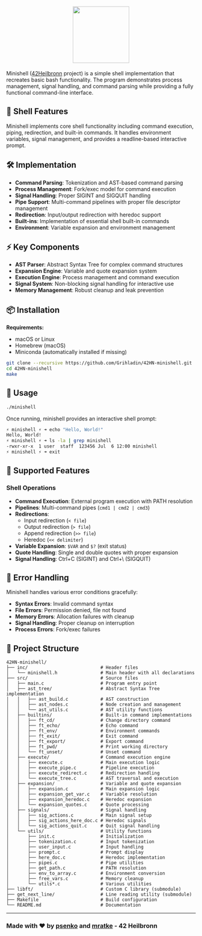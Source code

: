 <div align="center">

# <img src="https://github.com/Grihladin/42-project-badges/blob/main/badges/minishelle.png" width="150" height="150"> 

</div>

Minishell ([42Heilbronn](https://www.42heilbronn.de/en/) project) is a simple shell implementation that recreates basic bash functionality. The program demonstrates process management, signal handling, and command parsing while providing a fully functional command-line interface.

## 🐚 Shell Features

Minishell implements core shell functionality including command execution, piping, redirection, and built-in commands. It handles environment variables, signal management, and provides a readline-based interactive prompt.

## 🛠️ Implementation

- **Command Parsing**: Tokenization and AST-based command parsing
- **Process Management**: Fork/exec model for command execution
- **Signal Handling**: Proper SIGINT and SIGQUIT handling
- **Pipe Support**: Multi-command pipelines with proper file descriptor management
- **Redirection**: Input/output redirection with heredoc support
- **Built-ins**: Implementation of essential shell built-in commands
- **Environment**: Variable expansion and environment management

## ⚡ Key Components

- **AST Parser**: Abstract Syntax Tree for complex command structures
- **Expansion Engine**: Variable and quote expansion system
- **Execution Engine**: Process management and command execution
- **Signal System**: Non-blocking signal handling for interactive use
- **Memory Management**: Robust cleanup and leak prevention

## 📦 Installation

**Requirements:**
- macOS or Linux
- Homebrew (macOS)
- Miniconda (automatically installed if missing)

```bash
git clone --recursive https://github.com/Grihladin/42HN-minishell.git
cd 42HN-minishell
make
```
## 🚀 Usage

```bash
./minishell
```

Once running, minishell provides an interactive shell prompt:

```bash
⚡️ minishell ⚡️ ➜ echo "Hello, World!"
Hello, World!
⚡️ minishell ⚡️ ➜ ls -la | grep minishell
-rwxr-xr-x  1 user  staff  123456 Jul  6 12:00 minishell
⚡️ minishell ⚡️ ➜ exit
```

## 🎯 Supported Features

### Shell Operations
- **Command Execution**: External program execution with PATH resolution
- **Pipelines**: Multi-command pipes (`cmd1 | cmd2 | cmd3`)
- **Redirections**: 
  - Input redirection (`< file`)
  - Output redirection (`> file`)
  - Append redirection (`>> file`)
  - Heredoc (`<< delimiter`)
- **Variable Expansion**: `$VAR` and `$?` (exit status)
- **Quote Handling**: Single and double quotes with proper expansion
- **Signal Handling**: Ctrl+C (SIGINT) and Ctrl+\ (SIGQUIT)

## 🚨 Error Handling

Minishell handles various error conditions gracefully:

- **Syntax Errors**: Invalid command syntax
- **File Errors**: Permission denied, file not found
- **Memory Errors**: Allocation failures with cleanup
- **Signal Handling**: Proper cleanup on interruption
- **Process Errors**: Fork/exec failures

## 📁 Project Structure

```
42HN-minishell/
├── inc/                           # Header files
│   └── minishell.h                # Main header with all declarations
├── src/                           # Source files
│   ├── main.c                     # Program entry point
│   ├── ast_tree/                  # Abstract Syntax Tree implementation
│   │   ├── ast_build.c            # AST construction
│   │   ├── ast_nodes.c            # Node creation and management
│   │   └── ast_utils.c            # AST utility functions
│   ├── builtins/                  # Built-in command implementations
│   │   ├── ft_cd/                 # Change directory command
│   │   ├── ft_echo/               # Echo command
│   │   ├── ft_env/                # Environment commands
│   │   ├── ft_exit/               # Exit command
│   │   ├── ft_export/             # Export command
│   │   ├── ft_pwd/                # Print working directory
│   │   └── ft_unset/              # Unset command
│   ├── execute/                   # Command execution engine
│   │   ├── execute.c              # Main execution logic
│   │   ├── execute_pipe.c         # Pipeline execution
│   │   ├── execute_redirect.c     # Redirection handling
│   │   └── execute_tree.c         # AST traversal and execution
│   ├── expansion/                 # Variable and quote expansion
│   │   ├── expansion.c            # Main expansion logic
│   │   ├── expansion_get_var.c    # Variable resolution
│   │   ├── expansion_heredoc.c    # Heredoc expansion
│   │   └── expansion_quotes.c     # Quote processing
│   ├── signals/                   # Signal handling
│   │   ├── sig_actions.c          # Main signal setup
│   │   ├── sig_actions_here_doc.c # Heredoc signals
│   │   └── sig_actions_quit.c     # Quit signal handling
│   └── utils/                     # Utility functions
│       ├── init.c                 # Initialization
│       ├── tokenization.c         # Input tokenization
│       ├── user_input.c           # Input handling
│       ├── prompt.c               # Prompt display
│       ├── here_doc.c             # Heredoc implementation
│       ├── pipes.c                # Pipe utilities
│       ├── get_path.c             # PATH resolution
│       ├── env_to_array.c         # Environment conversion
│       ├── free_vars.c            # Memory cleanup
│       └── utils*.c               # Various utilities
├── libft/                         # Custom C library (submodule)
├── get_next_line/                 # Line reading utility (submodule)
├── Makefile                       # Build configuration
└── README.md                      # Documentation
```

---

### Made with ❤️ by [psenko](https://github.com/plavik) and [mratke](https://github.com/Grihladin) - 42 Heilbronn
